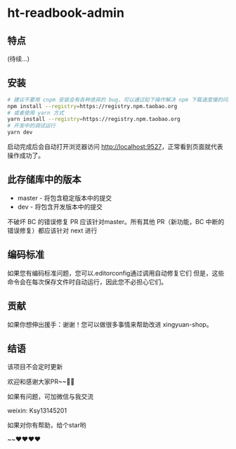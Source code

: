 # ht-readbook-admin

## 特点

(待续...)

## 安装

```sh
# 建议不要用 cnpm 安装会有各种诡异的 bug，可以通过如下操作解决 npm 下载速度慢的问题
npm install --registry=https://registry.npm.taobao.org
# 或者使用 yarn 方式
yarn install --registry=https://registry.npm.taobao.org
# 开发中的调试运行
yarn dev 
```

启动完成后会自动打开浏览器访问 <http://localhost:9527>，正常看到页面就代表操作成功了。

## 此存储库中的版本

- master - 将包含稳定版本中的提交
- dev - 将包含开发版本中的提交

不破坏 BC 的错误修复 PR 应该针对master。所有其他 PR（新功能，BC 中断的错误修复）都应该针对 next 进行

## 编码标准

如果您有编码标准问题，您可以.editorconfig通过调用自动修复它们
但是，这些命令会在每次保存文件时自动运行，因此您不必担心它们。

## 贡献

如果你想伸出援手：谢谢！您可以做很多事情来帮助改进 xingyuan-shop。

## 结语

该项目不会定时更新

欢迎和感谢大家PR~~👏👏

如果有问题，可加微信与我交流

weixin: Ksy13145201

如果对你有帮助，给个star哟

~~❤️❤️❤️❤
